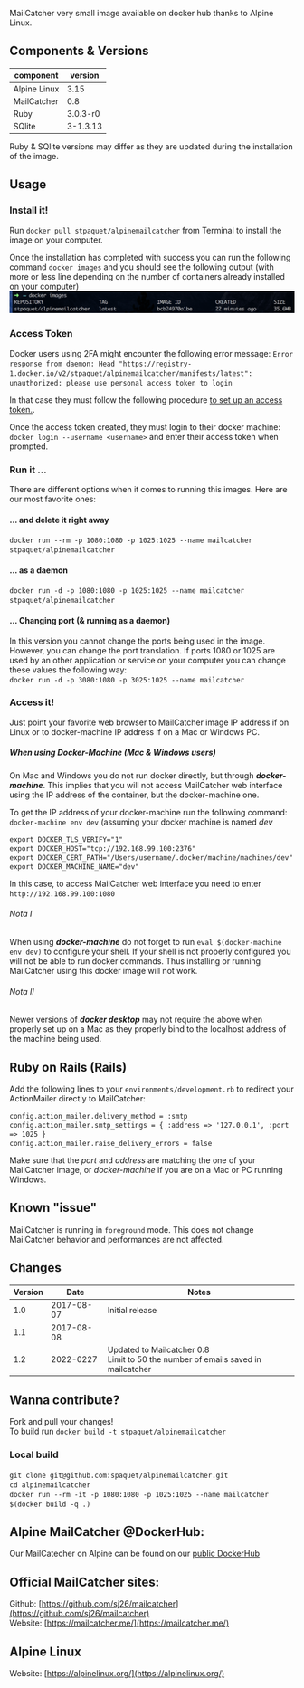 MailCatcher very small image available on docker hub thanks to Alpine Linux.

## Components & Versions
| component     | version  |
|---------------|----------|
| Alpine Linux  | 3.15     |
| MailCatcher   | 0.8      |
| Ruby          | 3.0.3-r0 |
| SQlite        | 3-1.3.13 |

Ruby & SQlite versions may differ as they are updated during the installation of the image.

## Usage

### Install it!
Run `docker pull stpaquet/alpinemailcatcher` from Terminal to install the image on your computer.

Once the installation has completed with success you can run the following command `docker images` and you should see the following output (with more or less line depending on the number of containers already installed on your computer)<br>
![](images/MailCatcher_sc_001.png)

### Access Token
Docker users using 2FA might encounter the following error message: `Error response from daemon: Head "https://registry-1.docker.io/v2/stpaquet/alpinemailcatcher/manifests/latest": unauthorized: please use personal access token to login`

In that case they must follow the following procedure [to set up an access token.](https://docs.docker.com/docker-hub/access-tokens/).

Once the access token created, they must login to their docker machine: `docker login --username <username>` and enter their access token when prompted.

### Run it ...
There are different options when it comes to running this images. Here are our most favorite ones:

#### ... and delete it right away
`docker run --rm -p 1080:1080 -p 1025:1025 --name mailcatcher stpaquet/alpinemailcatcher`

#### ... as a daemon
`docker run -d -p 1080:1080 -p 1025:1025 --name mailcatcher stpaquet/alpinemailcatcher`

#### ... Changing port (& running as a daemon)
In this version you cannot change the ports being used in the image. However, you can change the port translation.
If ports 1080 or 1025 are used by an other application or service on your computer you can change these values the following way:<br>
`docker run -d -p 3080:1080 -p 3025:1025 --name mailcatcher`

### Access it!
Just point your favorite web browser to MailCatcher image IP address if on Linux or to docker-machine IP address if on a Mac or Windows PC.

##### When using Docker-Machine (Mac & Windows users)
On Mac and Windows you do not run docker directly, but through ***docker-machine***. This implies that you will not access MailCatcher web interface using the IP address of the container, but the docker-machine one.

To get the IP address of your docker-machine run the following command:
`docker-machine env dev` (assuming your docker machine is named *dev*<br>
```
export DOCKER_TLS_VERIFY="1"
export DOCKER_HOST="tcp://192.168.99.100:2376"
export DOCKER_CERT_PATH="/Users/username/.docker/machine/machines/dev"
export DOCKER_MACHINE_NAME="dev"
```
In this case, to access MailCatcher web interface you need to enter `http://192.168.99.100:1080`

###### Nota I
When using ***docker-machine*** do not forget to run `eval $(docker-machine env dev)` to configure your shell. If your shell is not properly configured you will not be able to run docker commands. Thus installing or running MailCatcher using this docker image will not work.

###### Nota II
Newer versions of ***docker desktop*** may not require the above when properly set up on a Mac as they properly bind to the localhost address of the machine being used.

## Ruby on Rails (Rails)
Add the following lines to your `environments/development.rb` to redirect your ActionMailer directly to MailCatcher:
```
config.action_mailer.delivery_method = :smtp
config.action_mailer.smtp_settings = { :address => '127.0.0.1', :port => 1025 }
config.action_mailer.raise_delivery_errors = false
```
Make sure that the *port* and *address* are matching the one of your MailCatcher image, or *docker-machine* if you are on a Mac or PC running Windows.

## Known "issue"
MailCatcher is running in `foreground` mode. This does not change MailCatcher behavior and performances are not affected.

## Changes
| Version | Date       | Notes                      |
|---------|------------|----------------------------|
| 1.0     | 2017-08-07 | Initial release            |
| 1.1     | 2017-08-08 |                            |
| 1.2     | 2022-0227  | Updated to Mailcatcher 0.8<br> Limit to 50 the number of emails saved in mailcatcher
## Wanna contribute?
Fork and pull your changes!<br>
To build run `docker build -t stpaquet/alpinemailcatcher`

### Local build
`git clone git@github.com:spaquet/alpinemailcatcher.git`<br>
`cd alpinemailcatcher`<br>
`docker run --rm -it -p 1080:1080 -p 1025:1025 --name mailcatcher $(docker build -q .)`

## Alpine MailCatcher @DockerHub:
Our MailCatecher on Alpine can be found on our [public DockerHub](https://hub.docker.com/r/stpaquet/alpinemailcatcher/)

## Official MailCatcher sites:
Github: [https://github.com/sj26/mailcatcher](https://github.com/sj26/mailcatcher)<br>
Website: [https://mailcatcher.me/](https://mailcatcher.me/)

## Alpine Linux
Website: [https://alpinelinux.org/](https://alpinelinux.org/)
